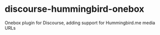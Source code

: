 # discourse-hummingbird-onebox
Onebox plugin for Discourse, adding support for Hummingbird.me media URLs
